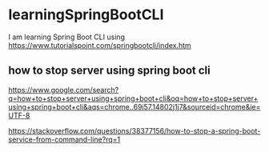 # learningSpringBootCLI
I am learning Spring Boot CLI using https://www.tutorialspoint.com/springbootcli/index.htm

## how to stop server using spring boot cli

https://www.google.com/search?q=how+to+stop+server+using+spring+boot+cli&oq=how+to+stop+server+using+spring+boot+cli&aqs=chrome..69i57.14802j1j7&sourceid=chrome&ie=UTF-8

https://stackoverflow.com/questions/38377156/how-to-stop-a-spring-boot-service-from-command-line?rq=1
